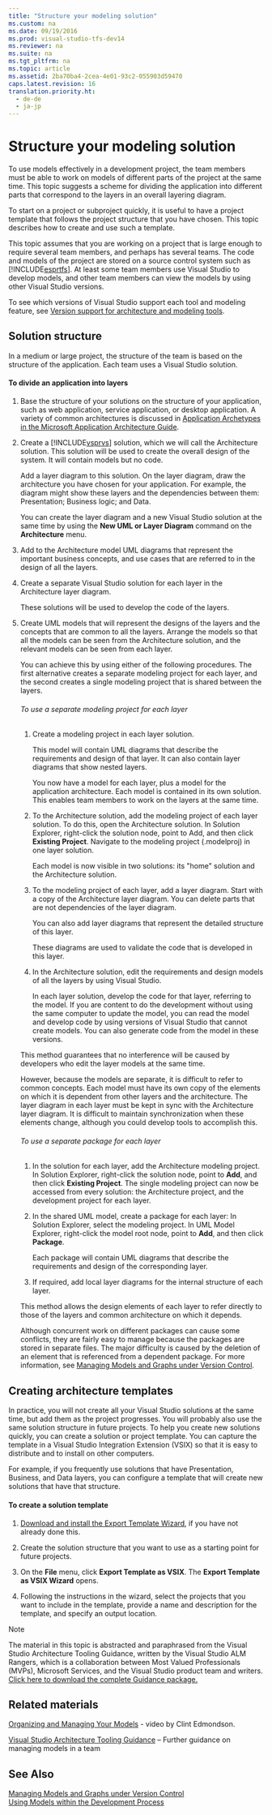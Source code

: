 ```yaml
---
title: "Structure your modeling solution"
ms.custom: na
ms.date: 09/19/2016
ms.prod: visual-studio-tfs-dev14
ms.reviewer: na
ms.suite: na
ms.tgt_pltfrm: na
ms.topic: article
ms.assetid: 2ba70ba4-2cea-4e01-93c2-055903d59470
caps.latest.revision: 16
translation.priority.ht: 
  - de-de
  - ja-jp
---
```

# Structure your modeling solution
To use models effectively in a development project, the team members must be able to work on models of different parts of the project at the same time. This topic suggests a scheme for dividing the application into different parts that correspond to the layers in an overall layering diagram.  
  
 To start on a project or subproject quickly, it is useful to have a project template that follows the project structure that you have chosen. This topic describes how to create and use such a template.  
  
 This topic assumes that you are working on a project that is large enough to require several team members, and perhaps has several teams. The code and models of the project are stored on a source control system such as [!INCLUDE[esprtfs](../vs140/includes/esprtfs_md.md)]. At least some team members use Visual Studio to develop models, and other team members can view the models by using other Visual Studio versions.  
  
 To see which versions of Visual Studio support each tool and modeling feature, see [Version support for architecture and modeling tools](../vs140/What-s-new-for-design-in-Visual-Studio.md#VersionSupport).  
  
## Solution structure  
 In a medium or large project, the structure of the team is based on the structure of the application. Each team uses a Visual Studio solution.  
  
#### To divide an application into layers  
  
1.  Base the structure of your solutions on the structure of your application, such as web application, service application, or desktop application. A variety of common architectures is discussed in [Application Archetypes in the Microsoft Application Architecture Guide](http://go.microsoft.com/fwlink/?LinkId=196681).  
  
2.  Create a [!INCLUDE[vsprvs](../vs140/includes/vsprvs_md.md)] solution, which we will call the Architecture solution. This solution will be used to create the overall design of the system. It will contain models but no code.  
  
     Add a layer diagram to this solution. On the layer diagram, draw the architecture you have chosen for your application. For example, the diagram might show these layers and the dependencies between them: Presentation; Business logic; and Data.  
  
     You can create the layer diagram and a new Visual Studio solution at the same time by using the **New UML or Layer Diagram** command on the **Architecture** menu.  
  
3.  Add to the Architecture model UML diagrams that represent the important business concepts, and use cases that are referred to in the design of all the layers.  
  
4.  Create a separate Visual Studio solution for each layer in the Architecture layer diagram.  
  
     These solutions will be used to develop the code of the layers.  
  
5.  Create UML models that will represent the designs of the layers and the concepts that are common to all the layers. Arrange the models so that all the models can be seen from the Architecture solution, and the relevant models can be seen from each layer.  
  
     You can achieve this by using either of the following procedures. The first alternative creates a separate modeling project for each layer, and the second creates a single modeling project that is shared between the layers.  
  
    ###### To use a separate modeling project for each layer  
  
    1.  Create a modeling project in each layer solution.  
  
         This model will contain UML diagrams that describe the requirements and design of that layer. It can also contain layer diagrams that show nested layers.  
  
         You now have a model for each layer, plus a model for the application architecture. Each model is contained in its own solution. This enables team members to work on the layers at the same time.  
  
    2.  To the Architecture solution, add the modeling project of each layer solution. To do this, open the Architecture solution. In Solution Explorer, right-click the solution node, point to Add, and then click **Existing Project**. Navigate to the modeling project (.modelproj) in one layer solution.  
  
         Each model is now visible in two solutions: its "home" solution and the Architecture solution.  
  
    3.  To the modeling project of each layer, add a layer diagram. Start with a copy of the Architecture layer diagram. You can delete parts that are not dependencies of the layer diagram.  
  
         You can also add layer diagrams that represent the detailed structure of this layer.  
  
         These diagrams are used to validate the code that is developed in this layer.  
  
    4.  In the Architecture solution, edit the requirements and design models of all the layers by using Visual Studio.  
  
         In each layer solution, develop the code for that layer, referring to the model. If you are content to do the development without using the same computer to update the model, you can read the model and develop code by using versions of Visual Studio that cannot create models. You can also generate code from the model in these versions.  
  
     This method guarantees that no interference will be caused by developers who edit the layer models at the same time.  
  
     However, because the models are separate, it is difficult to refer to common concepts. Each model must have its own copy of the elements on which it is dependent from other layers and the architecture. The layer diagram in each layer must be kept in sync with the Architecture layer diagram. It is difficult to maintain synchronization when these elements change, although you could develop tools to accomplish this.  
  
    ###### To use a separate package for each layer  
  
    1.  In the solution for each layer, add the Architecture modeling project. In Solution Explorer, right-click the solution node, point to **Add**, and then click **Existing Project**. The single modeling project can now be accessed from every solution: the Architecture project, and the development project for each layer.  
  
    2.  In the shared UML model, create a package for each layer: In Solution Explorer, select the modeling project. In UML Model Explorer, right-click the model root node, point to **Add**, and then click **Package**.  
  
         Each package will contain UML diagrams that describe the requirements and design of the corresponding layer.  
  
    3.  If required, add local layer diagrams for the internal structure of each layer.  
  
     This method allows the design elements of each layer to refer directly to those of the layers and common architecture on which it depends.  
  
     Although concurrent work on different packages can cause some conflicts, they are fairly easy to manage because the packages are stored in separate files. The major difficulty is caused by the deletion of an element that is referenced from a dependent package. For more information, see [Managing Models and Graphs under Version Control](../vs140/Manage-models-and-diagrams-under-version-control.md).  
  
## Creating architecture templates  
 In practice, you will not create all your Visual Studio solutions at the same time, but add them as the project progresses. You will probably also use the same solution structure in future projects.  To help you create new solutions quickly, you can create a solution or project template. You can capture the template in a Visual Studio Integration Extension (VSIX) so that it is easy to distribute and to install on other computers.  
  
 For example, if you frequently use solutions that have Presentation, Business, and Data layers, you can configure a template that will create new solutions that have that structure.  
  
#### To create a solution template  
  
1.  [Download and install the Export Template Wizard](http://go.microsoft.com/fwlink/?LinkId=196686), if you have not already done this.  
  
2.  Create the solution structure that you want to use as a starting point for future projects.  
  
3.  On the **File** menu, click **Export Template as VSIX**. The **Export Template as VSIX Wizard** opens.  
  
4.  Following the instructions in the wizard, select the projects that you want to include in the template, provide a name and description for the template, and specify an output location.  
  
> [!NOTE]
>  The material in this topic is abstracted and paraphrased from the Visual Studio Architecture Tooling Guidance, written by the Visual Studio ALM Rangers, which is a collaboration between Most Valued Professionals (MVPs), Microsoft Services, and the Visual Studio product team and writers. [Click here to download the complete Guidance package.](http://go.microsoft.com/fwlink/?LinkID=191984)  
  
## Related materials  
 [Organizing and Managing Your Models](http://channel9.msdn.com/posts/clinted/UML-with-VS-2010-Part-9-Organizing-and-Managing-Your-Models/) - video by Clint Edmondson.  
  
 [Visual Studio Architecture Tooling Guidance](../vs140/Visual-Studio-Architecture-Tooling-Guidance.md) – Further guidance on managing models in a team  
  
## See Also  
 [Managing Models and Graphs under Version Control](../vs140/Manage-models-and-diagrams-under-version-control.md)   
 [Using Models within the Development Process](../vs140/Use-models-in-your-development-process.md)